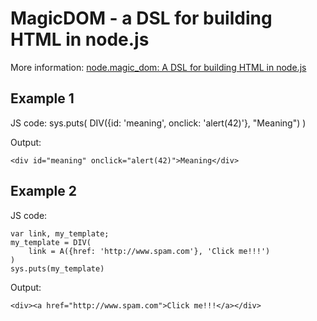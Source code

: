 MagicDOM - a DSL for building HTML in node.js
===========================================

More information:
[node.magic_dom: A DSL for building HTML in node.js](http://amix.dk/blog/post/19505#node-magic-dom-A-DSL-for-building-HTML-in-node-js) 

Example 1
----------

JS code:
    sys.puts(
        DIV({id: 'meaning', onclick: 'alert(42)'}, 
            "Meaning")
    )

Output:

    <div id="meaning" onclick="alert(42)">Meaning</div>


Example 2
----------

JS code:

    var link, my_template;
    my_template = DIV(
        link = A({href: 'http://www.spam.com'}, 'Click me!!!')
    )
    sys.puts(my_template)

Output:

    <div><a href="http://www.spam.com">Click me!!!</a></div>
